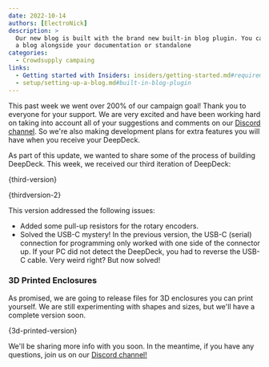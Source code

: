 ```yaml
---
date: 2022-10-14 
authors: [ElectroNick]
description: >
  Our new blog is built with the brand new built-in blog plugin. You can build
  a blog alongside your documentation or standalone
categories:
  - Crowdsupply campaing
links:
  - Getting started with Insiders: insiders/getting-started.md#requirements
  - setup/setting-up-a-blog.md#built-in-blog-plugin
---
```


This past week we went over 200% of our campaign goal! Thank you to everyone for your support. We are very excited and have been working hard on taking into account all of your suggestions and comments on our [Discord channel](https://linktr.ee/deepdeck). So we're also making development plans for extra features you will have when you receive your DeepDeck.

As part of this update, we wanted to share some of the process of building DeepDeck. This week, we received our third iteration of DeepDeck:

{third-version}

{thirdversion-2}

 This version addressed the following issues:

- Added some pull-up resistors for the rotary encoders.
- Solved the USB-C mystery! In the previous version, the USB-C (serial) connection for programming only worked with one side of the connector up. If your PC did not detect the DeepDeck, you had to reverse the USB-C cable. Very weird right? But now solved!

### 3D Printed Enclosures

As promised, we are going to release files for 3D enclosures you can print yourself. We are still experimenting with shapes and sizes, but we'll have a complete version soon.

{3d-printed-version}

We'll be sharing more info with you soon. In the meantime, if you have any questions, join us on our [Discord channel!](https://linktr.ee/deepdeck)
